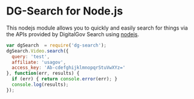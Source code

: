# DG-Search for Node.js

This nodejs module allows you to quickly and easily search for things via the APIs provided by DigitalGov Search using [nodejs](http://nodejs.org/).

```javascript
var dgSearch  = require('dg-search');
dgSearch.Video.search({
  query: 'test',
  affiliate: 'usagov',
  access_key: 'Ab-cdefghijklmnopqrStuVwXYz='
}, function(err, results) {
  if (err) { return console.error(err); }
  console.log(results);
});
```
